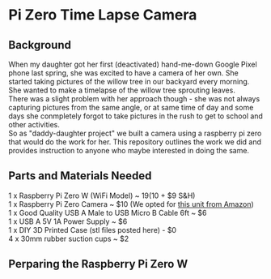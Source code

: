 # Pi Zero Time Lapse Camera 
## Background 
When my daughter got her first (deactivated) hand-me-down Google Pixel phone last spring, she was excited to have a camera of her own. She started taking pictures of the willow tree in our backyard every morning. She wanted to make a timelapse of the willow tree sprouting leaves.  
There was a slight problem with her approach though - she was not always capturing pictures from the same angle, or at same time of day and some days she conmpletely forgot to take pictures in the rush to get to school and other activities.  
So as "daddy-daughter project" we built a camera using a raspberry pi zero that would do the work for her. This repository outlines the work we did and provides instruction to anyone who maybe interested in doing the same.  

## Parts and Materials Needed
1 x Raspberry Pi Zero W (WiFi Model)  ~ $19 ($10 + $9 S&H)  
1 x Raspberry Pi Zero Camera ~ $10 (We opted for [this unit from Amazon](https://smile.amazon.com/gp/product/B07KF7GWJL/ref=ppx_yo_dt_b_search_asin_title?ie=UTF8&psc=1))  
1 x Good Quality USB A Male to USB Micro B Cable 6ft ~ $6  
1 x USB A 5V 1A Power Supply ~ $6  
1 x DIY 3D Printed Case (stl files posted here) - $0  
4 x 30mm rubber suction cups ~ $2  

## Perparing the Raspberry Pi Zero W
